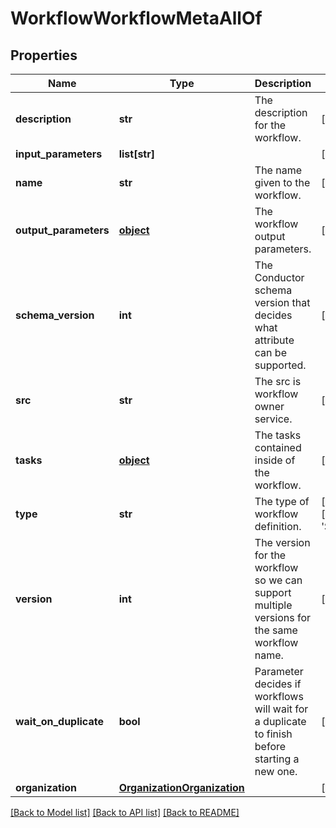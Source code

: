 # WorkflowWorkflowMetaAllOf

## Properties
Name | Type | Description | Notes
------------ | ------------- | ------------- | -------------
**description** | **str** | The description for the workflow.   | [optional] 
**input_parameters** | **list[str]** |  | [optional] 
**name** | **str** | The name given to the workflow.   | [optional] 
**output_parameters** | [**object**](.md) | The workflow output parameters.   | [optional] 
**schema_version** | **int** | The Conductor schema version that decides what attribute can be supported.   | [optional] 
**src** | **str** | The src is workflow owner service.   | [optional] 
**tasks** | [**object**](.md) | The tasks contained inside of the workflow.   | [optional] 
**type** | **str** | The type of workflow definition.   | [optional] [default to 'SystemDefined']
**version** | **int** | The version for the workflow so we can support multiple versions for the same workflow name.   | [optional] 
**wait_on_duplicate** | **bool** | Parameter decides if workflows will wait for a duplicate to finish before starting a new one.    | [optional] 
**organization** | [**OrganizationOrganization**](.md) |  | [optional] 

[[Back to Model list]](../README.md#documentation-for-models) [[Back to API list]](../README.md#documentation-for-api-endpoints) [[Back to README]](../README.md)


